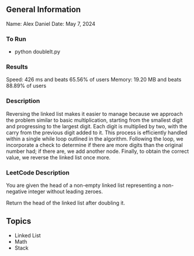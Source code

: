 ## General Information
Name: Alex Daniel
Date: May 7, 2024

### To Run
- python doubleIt.py 

### Results
Speed: 426 ms and beats 65.56% of users
Memory: 19.20 MB and beats 88.89% of users

### Description
Reversing the linked list makes it easier to manage because we approach the problem similar to basic multiplication, starting from the smallest digit and progressing to the largest digit. Each digit is multiplied by two, with the carry from the previous digit added to it. This process is efficiently handled within a single while loop outlined in the algorithm. Following the loop, we incorporate a check to determine if there are more digits than the original number had; if there are, we add another node. Finally, to obtain the correct value, we reverse the linked list once more.

### LeetCode Description
You are given the head of a non-empty linked list representing a non-negative integer without leading zeroes.

Return the head of the linked list after doubling it.

## Topics
- Linked List
- Math
- Stack
